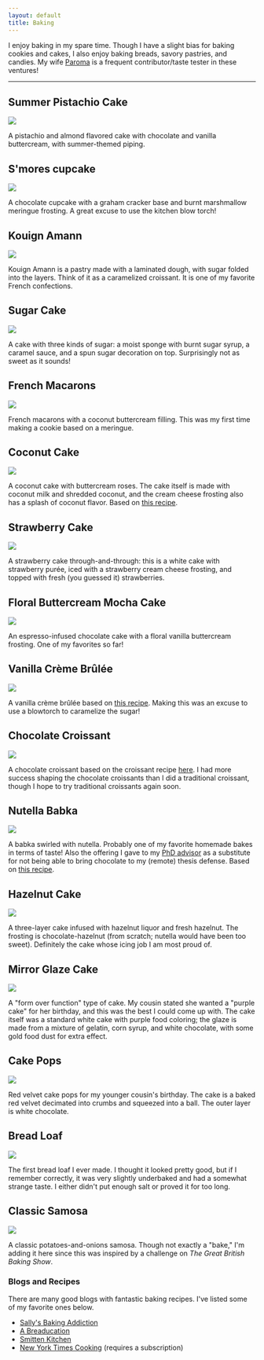 ```yaml
---
layout: default
title: Baking
---
```


I enjoy baking in my spare time. Though I have a slight bias for baking cookies and cakes, I also
enjoy baking breads, savory pastries, and candies. My wife [Paroma](https://www.paroma.xyz) is a
frequent contributor/taste tester in these ventures!

---

## Summer Pistachio Cake

<div class="row">
  <img src="/static/images/baking/pistachio.jpg">
</div>

A pistachio and almond flavored cake with chocolate and vanilla buttercream, with summer-themed
piping.

## S'mores cupcake

<div class="row">
  <img src="/static/images/baking/smores-cupcake.jpg">
</div>

A chocolate cupcake with a graham cracker base and burnt marshmallow meringue frosting. A great
excuse to use the kitchen blow torch!

## Kouign Amann

<div class="row">
  <img src="/static/images/baking/kouign-amann.jpeg">
</div>

Kouign Amann is a pastry made with a laminated dough, with sugar folded into the layers. Think of
it as a caramelized croissant. It is one of my favorite French confections.

## Sugar Cake

<div class="row">
  <img src="/static/images/baking/sugar-cake.jpeg">
</div>

A cake with three kinds of sugar: a moist sponge with burnt sugar syrup, a caramel sauce, and a spun
sugar decoration on top. Surprisingly not as sweet as it sounds!

## French Macarons

<div class="row">
  <img src="/static/images/baking/macaron.jpeg">
</div>

French macarons with a coconut buttercream filling. This was my first time making a cookie based on
a meringue.

## Coconut Cake

<div class="row">
  <img src="/static/images/baking/coconut-cake.jpeg">
</div>

A coconut cake with buttercream roses. The cake itself is made with coconut milk and shredded
coconut, and the cream cheese frosting also has a splash of coconut flavor. Based on
[this recipe](https://sallysbakingaddiction.com/coconut-cake/).

## Strawberry Cake

<div class="row">
  <img src="/static/images/baking/strawberry-cake.jpg">
</div>

A strawberry cake through-and-through: this is a white cake with strawberry purée, iced with a
strawberry cream cheese frosting, and topped with fresh (you guessed it) strawberries.

## Floral Buttercream Mocha Cake

<div class="row">
  <img src="/static/images/baking/flower-cake.jpg">
</div>

An espresso-infused chocolate cake with a floral vanilla buttercream frosting. One of my favorites
so far!

## Vanilla Crème Brûlée

<div class="row">
  <img src="/static/images/baking/creme-brulee.jpg">
</div>

A vanilla crème brûlée based on [this recipe](https://sallysbakingaddiction.com/creme-brulee/).
Making this was an excuse to use a blowtorch to caramelize the sugar!

## Chocolate Croissant

<div class="row">
  <img src="/static/images/baking/choco-croissant.jpg">
</div>

A chocolate croissant based on the croissant recipe
[here](https://sallysbakingaddiction.com/homemade-croissants/). I had more success shaping the
chocolate croissants than I did a traditional croissant, though I hope to try traditional croissants
again soon.

## Nutella Babka

<div class="row">
  <img src="/static/images/baking/nutella-babka.jpg">
</div>

A babka swirled with nutella. Probably one of my favorite homemade bakes in terms of taste! Also the
offering I gave to my [PhD advisor](https://cs.stanford.edu/~matei/) as a substitute for not being
able to bring chocolate to my (remote) thesis defense. Based on
[this recipe](https://sallysbakingaddiction.com/nutella-babka/).

## Hazelnut Cake

<div class="row">
<img src="/static/images/baking/hazelnut-cake.jpg">
</div>

A three-layer cake infused with hazelnut liquor and fresh hazelnut. The frosting is
chocolate-hazelnut (from scratch; nutella would have been too sweet). Definitely the cake whose
icing job I am most proud of.

## Mirror Glaze Cake

<div class="row">
  <img src="/static/images/baking/mirror-glaze.jpg">
</div>

A "form over function" type of cake. My cousin stated she wanted a "purple cake" for her birthday,
and this was the best I could come up with. The cake itself was a standard white cake with purple
food coloring; the glaze is made from a mixture of gelatin, corn syrup, and white chocolate, with
some gold food dust for extra effect.

## Cake Pops

<div class="row">
  <img src="/static/images/baking/cakepop.jpg">
</div>

Red velvet cake pops for my younger cousin's birthday. The cake is a baked red velvet decimated into
crumbs and squeezed into a ball. The outer layer is white chocolate.

## Bread Loaf

<div class="row">
  <img src="/static/images/baking/first-bread.jpg">
</div>

The first bread loaf I ever made. I thought it looked pretty good, but if I remember correctly, it
was very slightly underbaked and had a somewhat strange taste. I either didn't put enough salt or
proved it for too long.

## Classic Samosa

<div class="row">
  <img src="/static/images/baking/samosa.jpg">
</div>

A classic potatoes-and-onions samosa. Though not exactly a "bake," I'm adding it here since this was
inspired by a challenge on _The Great British Baking Show_.


### Blogs and Recipes

There are many good blogs with fantastic baking recipes. I've listed some of my favorite ones below.

* [Sally's Baking Addiction](https://sallysbakingaddiction.com/)
* [A Breaducation](https://www.abreaducation.com/)
* [Smitten Kitchen](https://www.smittenkitchen.com/)
* [New York Times Cooking](https://cooking.nytimes.com/) (requires a subscription)
